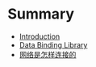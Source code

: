 # Summary

* [Introduction](README.md)
* [Data Binding Library](databinding/README.md)
* [网络是怎样连接的](网络是怎样连接的/README.md)
